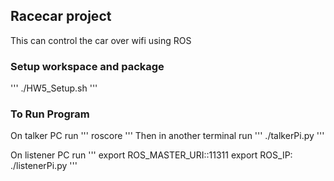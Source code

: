 ## Racecar project
This can control the car over wifi using ROS
### Setup workspace and package
'''
./HW5_Setup.sh
'''
### To Run Program
On talker PC run 
'''
roscore
'''
Then in another terminal run
'''
./talkerPi.py
'''

On listener PC run
'''
export ROS_MASTER_URI:<hostIP>:11311
export ROS_IP:<clientIP>
./listenerPi.py
'''
